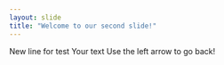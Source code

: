 ```yaml
---
layout: slide
title: "Welcome to our second slide!"
---
```

New line for test
Your text
Use the left arrow to go back!
